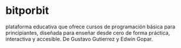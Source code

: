 # bitporbit
plataforma educativa que ofrece cursos de programación básica para principiantes, diseñada para enseñar desde cero de forma práctica, interactiva y accesible. 
De Gustavo Gutierrez y Edwin Gopar.
